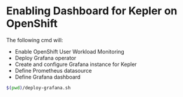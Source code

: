 # Enabling Dashboard for Kepler on OpenShift

The following cmd will:
- Enable OpenShift User Workload Monitoring
- Deploy Grafana operator
- Create and configure Grafana instance for Kepler
- Define Prometheus datasource
- Define Grafana dashboard

```bash
$(pwd)/deploy-grafana.sh
```
